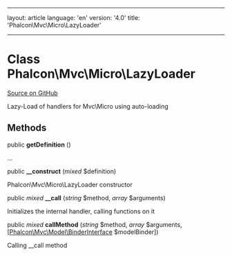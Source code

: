 * * *

layout: article language: 'en' version: '4.0' title: 'Phalcon\Mvc\Micro\LazyLoader'

* * *

# Class **Phalcon\Mvc\Micro\LazyLoader**

<a href="https://github.com/phalcon/cphalcon/tree/v4.0.0/phalcon/mvc/micro/lazyloader.zep" class="btn btn-default btn-sm">Source on GitHub</a>

Lazy-Load of handlers for Mvc\Micro using auto-loading

## Methods

public **getDefinition** ()

...

public **__construct** (*mixed* $definition)

Phalcon\Mvc\Micro\LazyLoader constructor

public *mixed* **__call** (*string* $method, *array* $arguments)

Initializes the internal handler, calling functions on it

public *mixed* **callMethod** (*string* $method, *array* $arguments, [[Phalcon\Mvc\Model\BinderInterface](/4.0/en/api/Phalcon_Mvc_Model_BinderInterface) $modelBinder])

Calling __call method